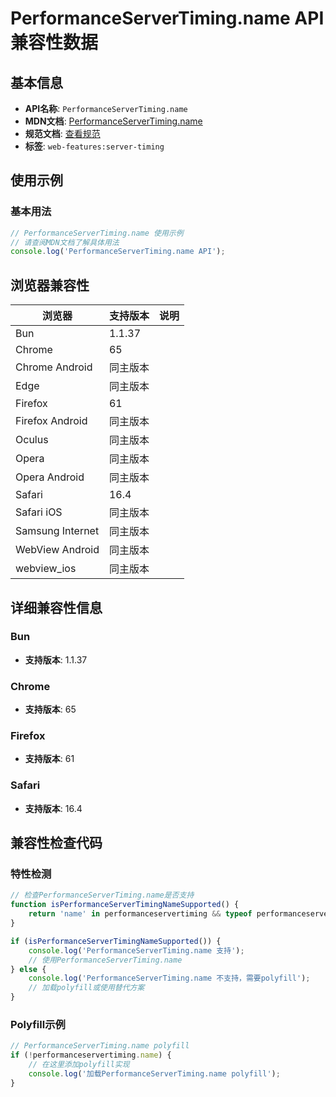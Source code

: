 # PerformanceServerTiming.name API 兼容性数据

## 基本信息

- **API名称**: `PerformanceServerTiming.name`
- **MDN文档**: [PerformanceServerTiming.name](https://developer.mozilla.org/docs/Web/API/PerformanceServerTiming/name)
- **规范文档**: [查看规范](https://w3c.github.io/server-timing/#dom-performanceservertiming-name)
- **标签**: `web-features:server-timing`

## 使用示例

### 基本用法

```javascript
// PerformanceServerTiming.name 使用示例
// 请查阅MDN文档了解具体用法
console.log('PerformanceServerTiming.name API');
```

## 浏览器兼容性

| 浏览器 | 支持版本 | 说明 |
|--------|----------|------|
| Bun | 1.1.37 |  |
| Chrome | 65 |  |
| Chrome Android | 同主版本 |  |
| Edge | 同主版本 |  |
| Firefox | 61 |  |
| Firefox Android | 同主版本 |  |
| Oculus | 同主版本 |  |
| Opera | 同主版本 |  |
| Opera Android | 同主版本 |  |
| Safari | 16.4 |  |
| Safari iOS | 同主版本 |  |
| Samsung Internet | 同主版本 |  |
| WebView Android | 同主版本 |  |
| webview_ios | 同主版本 |  |

## 详细兼容性信息

### Bun

- **支持版本**: 1.1.37

### Chrome

- **支持版本**: 65

### Firefox

- **支持版本**: 61

### Safari

- **支持版本**: 16.4

## 兼容性检查代码

### 特性检测

```javascript
// 检查PerformanceServerTiming.name是否支持
function isPerformanceServerTimingNameSupported() {
    return 'name' in performanceservertiming && typeof performanceservertiming.name === 'function';
}

if (isPerformanceServerTimingNameSupported()) {
    console.log('PerformanceServerTiming.name 支持');
    // 使用PerformanceServerTiming.name
} else {
    console.log('PerformanceServerTiming.name 不支持，需要polyfill');
    // 加载polyfill或使用替代方案
}
```

### Polyfill示例

```javascript
// PerformanceServerTiming.name polyfill
if (!performanceservertiming.name) {
    // 在这里添加polyfill实现
    console.log('加载PerformanceServerTiming.name polyfill');
}
```

